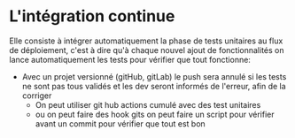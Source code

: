 # L'intégration continue

Elle consiste à intégrer automatiquement la phase de tests unitaires au flux de déploiement, c'est à dire qu'à chaque nouvel ajout de fonctionnalités on lance automatiquement les tests pour vérifier que tout fonctionne:
- Avec un projet versionné (gitHub, gitLab) le push sera annulé si les tests ne sont pas tous validés et les dev seront informés de l'erreur, afin de la corriger
    - On peut utiliser git hub actions cumulé avec des test unitaires
    - ou on peut faire des hook gits on peut faire un script pour vérifier avant un commit pour vérifier que tout est bon
